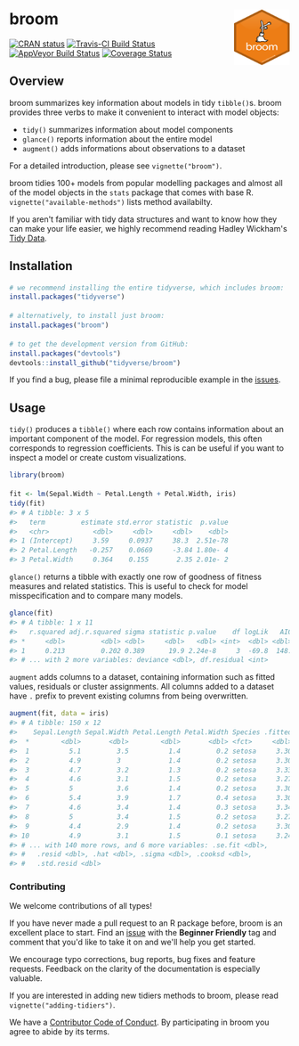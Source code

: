 
<!-- README.md is generated from README.Rmd. Please edit that file -->
broom <img src="man/figures/logo.png" align="right" width="100" height="100" />
===============================================================================

[![CRAN status](https://www.r-pkg.org/badges/version/broom)](https://cran.r-project.org/package=broom) [![Travis-CI Build Status](https://travis-ci.org/tidyverse/broom.svg?branch=master)](https://travis-ci.org/tidyverse/broom) [![AppVeyor Build Status](https://ci.appveyor.com/api/projects/status/github/tidyverse/broom?branch=master&svg=true)](https://ci.appveyor.com/project/tidyverse/broom) [![Coverage Status](https://img.shields.io/codecov/c/github/tidyverse/broom/master.svg)](https://codecov.io/github/tidyverse/broom?branch=master)

Overview
--------

broom summarizes key information about models in tidy `tibble()`s. broom provides three verbs to make it convenient to interact with model objects:

-   `tidy()` summarizes information about model components
-   `glance()` reports information about the entire model
-   `augment()` adds informations about observations to a dataset

For a detailed introduction, please see `vignette("broom")`.

broom tidies 100+ models from popular modelling packages and almost all of the model objects in the `stats` package that comes with base R. `vignette("available-methods")` lists method availabilty.

If you aren't familiar with tidy data structures and want to know how they can make your life easier, we highly recommend reading Hadley Wickham's [Tidy Data](http://www.jstatsoft.org/v59/i10).

Installation
------------

``` r
# we recommend installing the entire tidyverse, which includes broom:
install.packages("tidyverse")

# alternatively, to install just broom:
install.packages("broom")

# to get the development version from GitHub:
install.packages("devtools")
devtools::install_github("tidyverse/broom")
```

If you find a bug, please file a minimal reproducible example in the [issues](https://github.com/tidyverse/broom/issues).

Usage
-----

`tidy()` produces a `tibble()` where each row contains information about an important component of the model. For regression models, this often corresponds to regression coefficients. This is can be useful if you want to inspect a model or create custom visualizations.

``` r
library(broom)

fit <- lm(Sepal.Width ~ Petal.Length + Petal.Width, iris)
tidy(fit)
#> # A tibble: 3 x 5
#>   term         estimate std.error statistic  p.value
#>   <chr>           <dbl>     <dbl>     <dbl>    <dbl>
#> 1 (Intercept)     3.59     0.0937     38.3  2.51e-78
#> 2 Petal.Length   -0.257    0.0669     -3.84 1.80e- 4
#> 3 Petal.Width     0.364    0.155       2.35 2.01e- 2
```

`glance()` returns a tibble with exactly one row of goodness of fitness measures and related statistics. This is useful to check for model misspecification and to compare many models.

``` r
glance(fit)
#> # A tibble: 1 x 11
#>   r.squared adj.r.squared sigma statistic p.value    df logLik   AIC   BIC
#> *     <dbl>         <dbl> <dbl>     <dbl>   <dbl> <int>  <dbl> <dbl> <dbl>
#> 1     0.213         0.202 0.389      19.9 2.24e-8     3  -69.8  148.  160.
#> # ... with 2 more variables: deviance <dbl>, df.residual <int>
```

`augment` adds columns to a dataset, containing information such as fitted values, residuals or cluster assignments. All columns added to a dataset have `.` prefix to prevent existing columns from being overwritten.

``` r
augment(fit, data = iris)
#> # A tibble: 150 x 12
#>    Sepal.Length Sepal.Width Petal.Length Petal.Width Species .fitted
#>  *        <dbl>       <dbl>        <dbl>       <dbl> <fct>     <dbl>
#>  1          5.1         3.5          1.4         0.2 setosa     3.30
#>  2          4.9         3            1.4         0.2 setosa     3.30
#>  3          4.7         3.2          1.3         0.2 setosa     3.33
#>  4          4.6         3.1          1.5         0.2 setosa     3.27
#>  5          5           3.6          1.4         0.2 setosa     3.30
#>  6          5.4         3.9          1.7         0.4 setosa     3.30
#>  7          4.6         3.4          1.4         0.3 setosa     3.34
#>  8          5           3.4          1.5         0.2 setosa     3.27
#>  9          4.4         2.9          1.4         0.2 setosa     3.30
#> 10          4.9         3.1          1.5         0.1 setosa     3.24
#> # ... with 140 more rows, and 6 more variables: .se.fit <dbl>,
#> #   .resid <dbl>, .hat <dbl>, .sigma <dbl>, .cooksd <dbl>,
#> #   .std.resid <dbl>
```

### Contributing

We welcome contributions of all types!

If you have never made a pull request to an R package before, broom is an excellent place to start. Find an [issue](https://github.com/tidyverse/broom/issues/) with the **Beginner Friendly** tag and comment that you'd like to take it on and we'll help you get started.

We encourage typo corrections, bug reports, bug fixes and feature requests. Feedback on the clarity of the documentation is especially valuable.

If you are interested in adding new tidiers methods to broom, please read `vignette("adding-tidiers")`.

We have a [Contributor Code of Conduct](CODE_OF_CONDUCT.md). By participating in broom you agree to abide by its terms.
